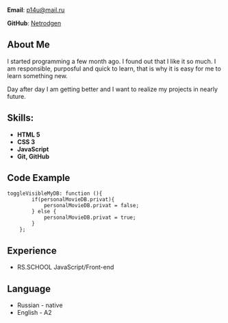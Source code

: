 **Email**: p14u@mail.ru 

**GitHub**: [Netrodgen](https://github.com/NetrodgeN)

## About Me

I started programming a few month ago. I found out that I like it so much. I am responsible, purposful and quick to learn, that is why it is easy for me to learn something new.

Day after day I am getting better and I want to realize my projects in nearly future.

## Skills:

 * **HTML 5**
 * **CSS 3**
 * **JavaScript**
 * **Git, GitHub**

## Code Example

```
toggleVisibleMyDB: function (){
        if(personalMovieDB.privat){
            personalMovieDB.privat = false;
        } else {
            personalMovieDB.privat = true;
        }
    };
```

## Experience

* RS.SCHOOL JavaScript/Front-end 

## Language
* Russian - native
* English - A2